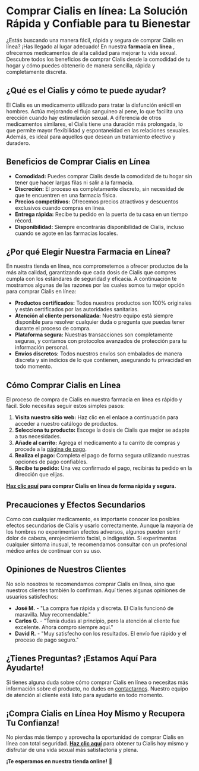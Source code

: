 # Comprar Cialis en línea: La Solución Rápida y Confiable para tu Bienestar

¿Estás buscando una manera fácil, rápida y segura de comprar Cialis en línea? ¡Has llegado al lugar adecuado! En nuestra **farmacia en línea** , ofrecemos medicamentos de alta calidad para mejorar tu vida sexual. Descubre todos los beneficios de comprar Cialis desde la comodidad de tu hogar y cómo puedes obtenerlo de manera sencilla, rápida y completamente discreta.

## ¿Qué es el Cialis y cómo te puede ayudar?

El Cialis es un medicamento utilizado para tratar la disfunción eréctil en hombres. Actúa mejorando el flujo sanguíneo al pene, lo que facilita una erección cuando hay estimulación sexual. A diferencia de otros medicamentos similares, el Cialis tiene una duración más prolongada, lo que permite mayor flexibilidad y espontaneidad en las relaciones sexuales. Además, es ideal para aquellos que desean un tratamiento efectivo y duradero.

## Beneficios de Comprar Cialis en Línea

- **Comodidad:** Puedes comprar Cialis desde la comodidad de tu hogar sin tener que hacer largas filas ni salir a la farmacia.
- **Discreción:** El proceso es completamente discreto, sin necesidad de que te encuentren en una farmacia física.
- **Precios competitivos:** Ofrecemos precios atractivos y descuentos exclusivos cuando compras en línea.
- **Entrega rápida:** Recibe tu pedido en la puerta de tu casa en un tiempo récord.
- **Disponibilidad:** Siempre encontrarás disponibilidad de Cialis, incluso cuando se agote en las farmacias locales.

## ¿Por qué Elegir Nuestra Farmacia en Línea?

En nuestra tienda en línea, nos comprometemos a ofrecer productos de la más alta calidad, garantizando que cada dosis de Cialis que compres cumpla con los estándares de seguridad y eficacia. A continuación te mostramos algunas de las razones por las cuales somos tu mejor opción para comprar Cialis en línea:

- **Productos certificados:** Todos nuestros productos son 100% originales y están certificados por las autoridades sanitarias.
- **Atención al cliente personalizada:** Nuestro equipo está siempre disponible para resolver cualquier duda o pregunta que puedas tener durante el proceso de compra.
- **Plataforma segura:** Nuestras transacciones son completamente seguras, y contamos con protocolos avanzados de protección para tu información personal.
- **Envíos discretos:** Todos nuestros envíos son embalados de manera discreta y sin indicios de lo que contienen, asegurando tu privacidad en todo momento.

## Cómo Comprar Cialis en Línea

El proceso de compra de Cialis en nuestra farmacia en línea es rápido y fácil. Solo necesitas seguir estos simples pasos:

1. **Visita nuestro sitio web:** Haz clic en el enlace a continuación para acceder a nuestro catálogo de productos.
2. **Selecciona tu producto:** Escoge la dosis de Cialis que mejor se adapte a tus necesidades.
3. **Añade al carrito:** Agrega el medicamento a tu carrito de compras y procede a la [página de pago](https://tinyurl.com/buycialisbestprice).
4. **Realiza el pago:** Completa el pago de forma segura utilizando nuestras opciones de pago confiables.
5. **Recibe tu pedido:** Una vez confirmado el pago, recibirás tu pedido en la dirección que elijas.

**[Haz clic aquí](https://tinyurl.com/buycialisbestprice) para comprar Cialis en línea de forma rápida y segura.**

## Precauciones y Efectos Secundarios

Como con cualquier medicamento, es importante conocer los posibles efectos secundarios de Cialis y usarlo correctamente. Aunque la mayoría de los hombres no experimentan efectos adversos, algunos pueden sentir dolor de cabeza, enrojecimiento facial, o indigestión. Si experimentas cualquier síntoma inusual, te recomendamos consultar con un profesional médico antes de continuar con su uso.

## Opiniones de Nuestros Clientes

No solo nosotros te recomendamos comprar Cialis en línea, sino que nuestros clientes también lo confirman. Aquí tienes algunas opiniones de usuarios satisfechos:

- **José M.** - "La compra fue rápida y discreta. El Cialis funcionó de maravilla. Muy recomendable."
- **Carlos G.** - "Tenía dudas al principio, pero la atención al cliente fue excelente. Ahora compro siempre aquí."
- **David R.** - "Muy satisfecho con los resultados. El envío fue rápido y el proceso de pago seguro."

## ¿Tienes Preguntas? ¡Estamos Aquí Para Ayudarte!

Si tienes alguna duda sobre cómo comprar Cialis en línea o necesitas más información sobre el producto, no dudes en [contactarnos](https://tinyurl.com/buycialisbestprice). Nuestro equipo de atención al cliente está listo para ayudarte en todo momento.

## ¡Compra Cialis en Línea Hoy Mismo y Recupera Tu Confianza!

No pierdas más tiempo y aprovecha la oportunidad de comprar Cialis en línea con total seguridad. **[Haz clic aquí](https://tinyurl.com/buycialisbestprice)** para obtener tu Cialis hoy mismo y disfrutar de una vida sexual más satisfactoria y plena.

**¡Te esperamos en nuestra tienda online!** 🎯
